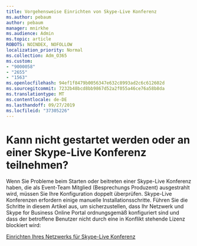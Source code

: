 ```yaml
---
title: Vorgehensweise Einrichten von Skype-Live Konferenz
ms.author: pebaum
author: pebaum
manager: mnirkhe
ms.audience: Admin
ms.topic: article
ROBOTS: NOINDEX, NOFOLLOW
localization_priority: Normal
ms.collection: Adm_O365
ms.custom:
- "9000058"
- "2655"
- "1563"
ms.openlocfilehash: 94ef1f8479b0056347e632c8993ad2c6c612602d
ms.sourcegitcommit: 7232b48bcd8bb9867d52a2f055a46ce76a58b8da
ms.translationtype: MT
ms.contentlocale: de-DE
ms.lasthandoff: 09/27/2019
ms.locfileid: "37305226"
---
```

# <a name="cant-start-or-join-a-skype-meeting-broadcast"></a>Kann nicht gestartet werden oder an einer Skype-Live Konferenz teilnehmen?

Wenn Sie Probleme beim Starten oder beitreten einer Skype-Live Konferenz haben, die als Event-Team Mitglied (Besprechungs Produzent) ausgestrahlt wird, müssen Sie Ihre Konfiguration doppelt überprüfen. Skype-Live Konferenzen erfordern einige manuelle Installationsschritte. Führen Sie die Schritte in diesem Artikel aus, um sicherzustellen, dass Ihr Netzwerk und Skype for Business Online Portal ordnungsgemäß konfiguriert sind und dass der betroffene Benutzer nicht durch eine in Konflikt stehende Lizenz blockiert wird:

[Einrichten Ihres Netzwerks für Skype-Live Konferenz](https://docs.microsoft.com/SkypeForBusiness/set-up-your-network-for-skype-meeting-broadcast/set-up-your-network-for-skype-meeting-broadcast)